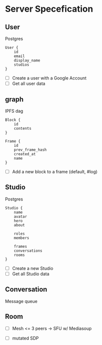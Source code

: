 # Server Specefication

## User
Postgres

```
User {
    id
    email
    display_name
    studios
}
```
- [ ] Create a user with a Google Account
- [ ] Get all user data

## graph
IPFS dag

```
Block {
    id
    contents
}
```

```
Frame {
    id
    prev_frame_hash
    created_at
    name
}
```

- [ ] Add a new block to a frame (default, #log)

## Studio
Postgres

```
Studio {
    name
    avatar
    hero
    about

    roles
    members

    frames
    conversations
    rooms
}
```

- [ ] Create a new Studio
- [ ] Get all Studio data

## Conversation
Message queue

## Room
- [ ] Mesh <= 3 peers -> SFU w/ Mediasoup
- [ ] mutated SDP



